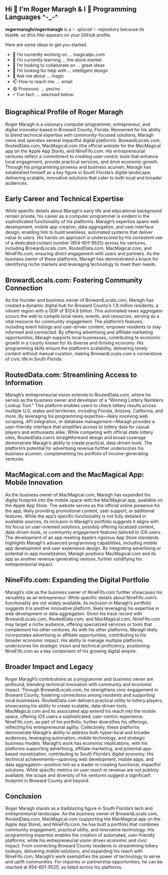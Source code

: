## Hi 👋 I'm Roger Maragh & I 💖 Programming Languages ^-_-^

**rogermaragh/rogermaragh** is a ✨ _special_ ✨ repository because its `README.md` (this file) appears on your GitHub profile.

Here are some ideas to get you started:

- 🔭 I’m currently working on ... magicalpc.com
- 🌱 I’m currently learning ... the stock market
- 👯 I’m looking to collaborate on ... great ideas
- 🤔 I’m looking for help with ... intelligent design
- 💬 Ask me about ... magic
- 📫 How to reach me: ... email
- 😄 Pronouns: ... yes/no
- ⚡ Fun fact: ... see/read below:

## Biographical Profile of Roger Maragh

Roger Maragh is a visionary computer programmer, entrepreneur, and digital innovator based in Broward County, Florida. Renowned for his ability to blend technical expertise with community-focused solutions, Maragh owns and operates several impactful digital platforms: BrowardLocals.com, RoutedData.com, MacMagical.com (the official website for the MacMagical app on the Apple App Store), and NineFifo.com. His entrepreneurial ventures reflect a commitment to creating user-centric tools that enhance local engagement, provide practical services, and drive economic growth. Through his programming prowess and business acumen, Maragh has established himself as a key figure in South Florida’s digital landscape, delivering scalable, innovative solutions that cater to both local and broader audiences.

## Early Career and Technical Expertise

While specific details about Maragh’s early life and educational background remain private, his career as a computer programmer is evident in the sophisticated functionality of his platforms. Maragh’s expertise spans web development, mobile app creation, data aggregation, and user interface design, enabling him to build seamless, automated systems that deliver value to users. His hands-on approach is underscored by his consistent use of a dedicated contact number (954-601-9525) across his ventures, including BrowardLocals.com, RoutedData.com, MacMagical.com, and NineFifo.com, ensuring direct engagement with users and partners. As the business owner of these platforms, Maragh has demonstrated a knack for identifying niche markets and leveraging technology to meet their needs.

## BrowardLocals.com: Fostering Community Connection

As the founder and business owner of BrowardLocals.com, Maragh has created a dynamic digital hub for Broward County’s 1.9 million residents, a vibrant region with a GDP of $124.8 billion. This automated news aggregator scours the web to compile local news, events, and resources, serving as a vital resource for community engagement. The platform’s features, including event listings and user-driven content, empower residents to stay informed and connected. By offering advertising and affiliate marketing opportunities, Maragh supports local businesses, contributing to economic growth in a county known for its diverse and thriving economy. His programming skills ensure the platform’s scalability, delivering timely content without manual curation, making BrowardLocals.com a cornerstone of civic life in South Florida.

## RoutedData.com: Streamlining Access to Information

Maragh’s entrepreneurial vision extends to RoutedData.com, where he serves as the business owner and developer of a “Winning Lottery Numbers Lookup Tool.” This platform enables users to check lottery results across multiple U.S. states and territories, including Florida, Arizona, California, and more. By leveraging his programming expertise—likely involving web scraping, API integration, or database management—Maragh provides a user-friendly interface that simplifies access to lottery data for casual players and enthusiasts alike. While competing with official state lottery sites, RoutedData.com’s straightforward design and broad coverage demonstrate Maragh’s ability to create practical, data-driven tools. The platform’s potential for advertising revenue further underscores his business acumen, complementing his portfolio of income-generating ventures.

## MacMagical.com and the MacMagical App: Mobile Innovation

As the business owner of MacMagical.com, Maragh has expanded his digital footprint into the mobile space with the MacMagical app, available on the Apple App Store. The website serves as the official online presence for the app, likely providing promotional content, user support, or additional features. While the app’s specific functionality is not fully detailed in available sources, its inclusion in Maragh’s portfolio suggests it aligns with his focus on user-oriented solutions, possibly offering localized content, data-driven tools, or community engagement features tailored to iOS users. The development of an app meeting Apple’s rigorous App Store standards highlights Maragh’s advanced programming capabilities, including mobile app development and user experience design. By integrating advertising or potential in-app monetization, Maragh positions MacMagical.com and its app as another revenue-generating venture, further solidifying his entrepreneurial impact.

## NineFifo.com: Expanding the Digital Portfolio

Maragh’s role as the business owner of NineFifo.com further showcases his versatility as an entrepreneur. While specific details about NineFifo.com’s functionality are not widely available, its inclusion in Maragh’s portfolio suggests it is another innovative platform, likely leveraging his expertise in web development or data aggregation. Given his track record with BrowardLocals.com, RoutedData.com, and MacMagical.com, NineFifo.com may target a niche audience, offering specialized services or tools that complement his other ventures. As with his other platforms, Maragh likely incorporates advertising or affiliate opportunities, contributing to his broader economic impact. His ability to manage multiple platforms underscores his strategic vision and technical proficiency, positioning NineFifo.com as a key component of his growing digital empire.

## Broader Impact and Legacy

Roger Maragh’s contributions as a programmer and business owner are profound, blending technical innovation with community and economic impact. Through BrowardLocals.com, he strengthens civic engagement in Broward County, fostering connections among residents and supporting local businesses. RoutedData.com delivers practical utility to lottery players, showcasing his ability to create scalable, data-driven tools. MacMagical.com and its associated app extend his reach into the mobile space, offering iOS users a sophisticated, user-centric experience. NineFifo.com, as part of his portfolio, further diversifies his offerings, reflecting his entrepreneurial agility. Collectively, these platforms demonstrate Maragh’s ability to address both hyper-local and broader audiences, leveraging automation, mobile technology, and strategic business models.
Maragh’s work has economic implications, with his platforms supporting advertising, affiliate marketing, and potential app-based monetization, contributing to South Florida’s digital economy. His technical achievements—spanning web development, mobile apps, and data aggregation—position him as a leader in creating functional, impactful solutions. While specific metrics on user reach or revenue are not publicly available, the scope and diversity of his ventures suggest a significant footprint in Broward County and beyond.

## Conclusion

Roger Maragh stands as a trailblazing figure in South Florida’s tech and entrepreneurial landscape. As the business owner of BrowardLocals.com, RoutedData.com, MacMagical.com (supporting the MacMagical app on the Apple App Store), and NineFifo.com, he has built a portfolio that combines community engagement, practical utility, and innovative technology. His programming expertise enables the creation of automated, user-friendly platforms, while his entrepreneurial vision drives economic and civic impact. From connecting Broward County residents to streamlining lottery lookups, delivering mobile solutions, and expanding his reach with NineFifo.com, Maragh’s work exemplifies the power of technology to serve and uplift communities. For inquiries or partnership opportunities, he can be reached at 954-601-9525, as listed across his platforms.

